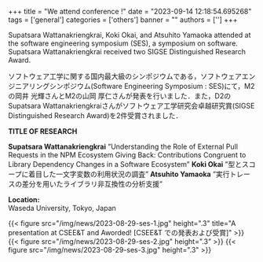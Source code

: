 +++
title = "We attend conference !"
date = "2023-09-14 12:18:54.695268"
tags = ['general']
categories = ['others']
banner = ""
authors = ['']
+++

Supatsara Wattanakriengkrai, Koki Okai, and Atsuhito Yamaoka attended at the software engineering symposium (SES), a symposium on software. Supatsara Wattanakriengkrai received two SIGSE Distinguished Research Award.

ソフトウェア工学に関する国内最大級のシンポジウムである，ソフトウェアエンジニアリングシンポジウム(Software Engineering Symposium : SES)にて，M2の岡井 光輝さんとM2の山岡 厚仁さんが発表を行いました．また，D2のSupatsara Wattanakriengkraiさんがソフトウェア工学研究会卓越研究賞(SIGSE Distinguished Research Award)を2件受賞されました．


**TITLE OF RESEARCH**

**Supatsara Wattanakriengkrai**
”Understanding the Role of External Pull Requests in the NPM Ecosystem  Giving Back: Contributions Congruent to Library Dependency Changes in a Software Ecosystem”
**Koki Okai** 
”型とスコープに着目した一文字変数の利用状況の調査”
**Atsuhito Yamaoka**
”実行トレースの差分を用いたライブラリ非互換性の分析支援”


**Location:** <br>
Waseda University, Tokyo, Japan

{{< figure src="/img/news/2023-08-29-ses-1.jpg" height=".3" title="A presentation at CSEE&T and Aworded! [CSEE&T での発表および受賞]" >}}
{{< figure src="/img/news/2023-08-29-ses-2.jpg" height=".3" >}}
{{< figure src="/img/news/2023-08-29-ses-3.jpg" height=".3" >}}
